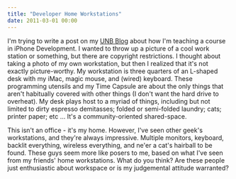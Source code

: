 ```yaml
---
title: "Developer Home Workstations"
date: 2011-03-01 00:00
---
```


I'm trying to write a post on my [UNB Blog](http://blogs.unb.ca/ash-furrow/) about how I'm teaching a course in iPhone Development. I wanted to throw up a picture of a cool work station or something, but there are copyright restrictions. I thought about taking a photo of my own workstation, but then I realized that it's not exactly picture-worthy. My workstation is three quarters of an L-shaped desk with my iMac, magic mouse, and (wired) keyboard. These programming utensils and my Time Capsule are about the only things that aren't habitually covered with other things (I don't want the hard drive to overheat). My desk plays host to a myriad of things, including but not limited to dirty espresso demitasses; folded or semi-folded laundry; cats; printer paper; etc ... It's a community-oriented shared-space.

This isn't an office - it's my home. However, I've seen other geek's workstations, and they're always impressive. Multiple monitors, keyboard, backlit everything, wireless everything, and ne'er a cat's hairball to be found. These guys seem more like posers to me, based on what I've seen from my friends' home workstations. What do you think? Are these people just enthusiastic about workspace or is my judgemental attitude warranted?

<!-- more -->
